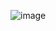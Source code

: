 ![image](https://user-images.githubusercontent.com/106276045/198251778-b05b5ea7-1bd1-492f-82b2-d8998651e4fa.png)
